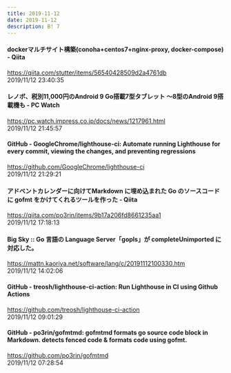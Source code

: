 ```yaml
---
title: 2019-11-12
date: 2019-11-12
description: B! 7
---
```


#### dockerマルチサイト構築(conoha+centos7+nginx-proxy, docker-compose) - Qiita
https://qiita.com/stutter/items/56540428509d2a4761db<br>
2019/11/12 23:40:35<br>


#### レノボ、税別11,000円のAndroid 9 Go搭載7型タブレット ～8型のAndroid 9搭載機も - PC Watch
https://pc.watch.impress.co.jp/docs/news/1217961.html<br>
2019/11/12 21:45:57<br>


#### GitHub - GoogleChrome/lighthouse-ci: Automate running Lighthouse for every commit, viewing the changes, and preventing regressions
https://github.com/GoogleChrome/lighthouse-ci<br>
2019/11/12 21:29:21<br>


#### アドベントカレンダーに向けてMarkdown に埋め込まれた Go のソースコードに gofmt をかけてくれるツールを作った - Qiita
https://qiita.com/po3rin/items/9b17a206fd8661235aa1<br>
2019/11/12 17:18:13<br>


#### Big Sky :: Go 言語の Language Server「gopls」が completeUnimported に対応した。
https://mattn.kaoriya.net/software/lang/c/20191112100330.htm<br>
2019/11/12 14:02:06<br>


#### GitHub - treosh/lighthouse-ci-action: Run Lighthouse in CI using Github Actions
https://github.com/treosh/lighthouse-ci-action<br>
2019/11/12 09:01:29<br>


#### GitHub - po3rin/gofmtmd: gofmtmd formats go source code block in Markdown. detects fenced code & formats code using gofmt.
https://github.com/po3rin/gofmtmd<br>
2019/11/12 07:28:54<br>


